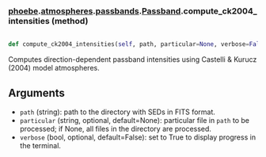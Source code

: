 ### [phoebe](phoebe.md).[atmospheres](phoebe.atmospheres.md).[passbands](phoebe.atmospheres.passbands.md).[Passband](phoebe.atmospheres.passbands.Passband.md).compute_ck2004_intensities (method)


```py

def compute_ck2004_intensities(self, path, particular=None, verbose=False)

```



Computes direction-dependent passband intensities using Castelli &amp; Kurucz (2004)
model atmospheres.

Arguments
-----------
* `path` (string): path to the directory with SEDs in FITS format.
* `particular` (string, optional, default=None): particular file in
    `path` to be processed; if None, all files in the directory are
    processed.
* `verbose` (bool, optional, default=False): set to True to display
    progress in the terminal.

